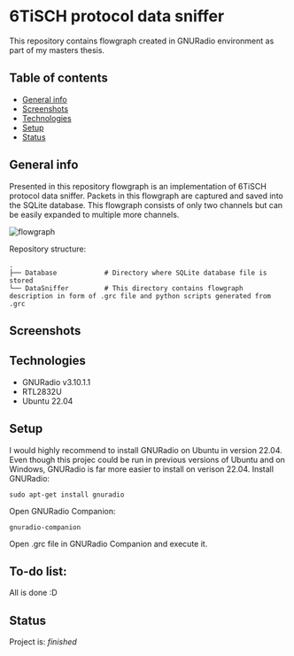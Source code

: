 # 6TiSCH protocol data sniffer

This repository contains flowgraph created in GNURadio environment as part of my masters thesis. 

## Table of contents
* [General info](#general-info)
* [Screenshots](#screenshots)
* [Technologies](#technologies)
* [Setup](#setup)
* [Status](#status)

## General info

Presented in this repository flowgraph is an implementation of 6TiSCH protocol data sniffer. Packets in this flowgraph are captured and saved into the SQLite database. This flowgraph consists of only two channels but can be easily expanded to multiple more channels.

![flowgraph](https://i.imgur.com/FFkTnJa.png)

Repository structure:

    .
    ├── Database            # Directory where SQLite database file is stored
	└── DataSniffer     	# This directory contains flowgraph description in form of .grc file and python scripts generated from .grc            

## Screenshots

## Technologies
* GNURadio v3.10.1.1 
* RTL2832U
* Ubuntu 22.04

## Setup
I would highly recommend to install GNURadio on Ubuntu in version 22.04. Even though this projec could be run in previous versions of Ubuntu and on Windows, GNURadio is far more easier to install on verison 22.04. Install GNURadio:

`sudo apt-get install gnuradio`

Open GNURadio Companion:

`gnuradio-companion`

Open .grc file in GNURadio Companion and execute it. 

## To-do list:
All is done :D

## Status
Project is: _finished_